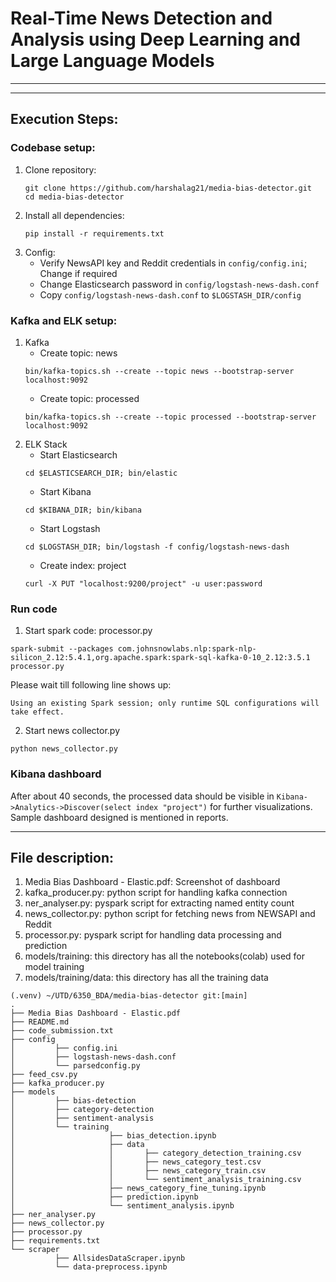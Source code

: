# Real-Time News Detection and Analysis using Deep Learning and Large Language Models 

---



---

## Execution Steps:
### Codebase setup:
1. Clone repository: 
    ```commandline
    git clone https://github.com/harshalag21/media-bias-detector.git
    cd media-bias-detector
    ```
2. Install all dependencies:
    ```commandline
    pip install -r requirements.txt
    ```
3. Config:
    - Verify NewsAPI key and Reddit credentials in ```config/config.ini```; Change if required
    - Change Elasticsearch password in ```config/logstash-news-dash.conf```
    - Copy ```config/logstash-news-dash.conf``` to ```$LOGSTASH_DIR/config```

### Kafka and ELK setup:
1. Kafka
    - Create topic: news
    ```commandline
    bin/kafka-topics.sh --create --topic news --bootstrap-server localhost:9092
    ```
    - Create topic: processed
    ```commandline
    bin/kafka-topics.sh --create --topic processed --bootstrap-server localhost:9092
    ```
2. ELK Stack
    - Start Elasticsearch
    ```commandline
    cd $ELASTICSEARCH_DIR; bin/elastic
    ```
   - Start Kibana
    ```commandline
    cd $KIBANA_DIR; bin/kibana
    ```
   - Start Logstash
    ```commandline
    cd $LOGSTASH_DIR; bin/logstash -f config/logstash-news-dash
    ```
   - Create index: project
    ```commandline
    curl -X PUT "localhost:9200/project" -u user:password
    ```

### Run code
1. Start spark code: processor.py
```commandline
spark-submit --packages com.johnsnowlabs.nlp:spark-nlp-silicon_2.12:5.4.1,org.apache.spark:spark-sql-kafka-0-10_2.12:3.5.1 processor.py
```
Please wait till following line shows up:
```commandline
Using an existing Spark session; only runtime SQL configurations will take effect.
```

2. Start news collector.py
```commandline
python news_collector.py
```

### Kibana dashboard
After about 40 seconds, the processed data should be visible in ```Kibana->Analytics->Discover(select index "project")``` for further visualizations.
Sample dashboard designed is mentioned in reports.

---

## File description:
1. Media Bias Dashboard - Elastic.pdf: Screenshot of dashboard
2. kafka_producer.py: python script for handling kafka connection
3. ner_analyser.py: pyspark script for extracting named entity count
4. news_collector.py: python script for fetching news from NEWSAPI and Reddit
5. processor.py: pyspark script for handling data processing and prediction
6. models/training: this directory has all the notebooks(colab) used for model training
7. models/training/data: this directory has all the training data
```commandline
(.venv) ~/UTD/6350_BDA/media-bias-detector git:[main]
.
├── Media Bias Dashboard - Elastic.pdf
├── README.md
├── code_submission.txt
├── config
│         ├── config.ini
│         ├── logstash-news-dash.conf
│         └── parsedconfig.py
├── feed_csv.py
├── kafka_producer.py
├── models
│         ├── bias-detection
│         ├── category-detection
│         ├── sentiment-analysis
│         └── training
│                     ├── bias_detection.ipynb
│                     ├── data
│                     │       ├── category_detection_training.csv
│                     │       ├── news_category_test.csv
│                     │       ├── news_category_train.csv
│                     │       └── sentiment_analysis_training.csv
│                     ├── news_category_fine_tuning.ipynb
│                     ├── prediction.ipynb
│                     └── sentiment_analysis.ipynb
├── ner_analyser.py
├── news_collector.py
├── processor.py
├── requirements.txt
└── scraper
          ├── AllsidesDataScraper.ipynb
          └── data-preprocess.ipynb
```